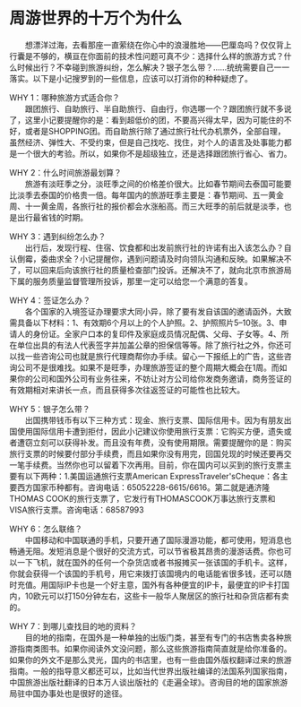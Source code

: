 # 周游世界的十万个为什么  

&emsp;&emsp;想漂洋过海，去看那座一直萦绕在你心中的浪漫胜地——巴厘岛吗？仅仅背上行囊是不够的，横亘在你面前的技术性问题可真不少：选择什么样的旅游方式？什么时候出行？不幸碰到旅游纠纷，怎么解决？银子怎么带？……统统需要自己一一落实。以下是小记搜罗到的一些信息，应该可以打消你的种种疑虑了。  

WHY 1：哪种旅游方式适合你？  
&emsp;&emsp;跟团旅行、自助旅行、半自助旅行、自由行，你选哪一个？跟团旅行就不多说了，这里小记要提醒你的是：看到超低价的团，不要高兴得太早，因为可能住的不好，或者是SHOPPING团。而自助旅行除了通过旅行社代办机票外，全部自理，虽然经济、弹性大、不受约束，但是自己找吃、找住，对个人的语言及处事能力都是一个很大的考验。所以，如果你不是超级独立，还是选择跟团旅行省心、省力。  

WHY 2：什么时间旅游最划算？  
&emsp;&emsp;旅游有淡旺季之分，淡旺季之间的价格差价很大。比如春节期间去泰国可能要比淡季去泰国的价格贵一倍。每年国内的旅游旺季主要是：春节期间、五一黄金周、十一黄金周，各旅行社的报价都会水涨船高。而三大旺季的前后就是淡季，也是出行最省钱的时期。  

WHY 3：遇到纠纷怎么办？  
&emsp;&emsp;出行后，发现行程、住宿、饮食都和出发前旅行社的许诺有出入该怎么办？自认倒霉，委曲求全？小记提醒你，遇到问题请及时向领队沟通和反映。如果解决不了，可以回来后向该旅行社的质量检查部门投诉。还解决不了，就向北京市旅游局下属的服务质量监督管理所投诉，那里一定可以给您一个满意的答复。  

WHY 4：签证怎么办？  
&emsp;&emsp;各个国家的入境签证办理要求大同小异，除了要有发自该国的邀请函外，大致需具备以下材料：1、有效期6个月以上的个人护照。2、护照照片5–10张。3、申请人的身份证。全家户口本的复印件及家庭成员情况配偶、父母、子女等。4、所在单位出具的有法人代表签字并加盖公章的担保信等等。除了旅行社之外，你还可以找一些咨询公司也就是旅行代理商帮你办手续。留心一下报纸上的广告，这些咨询公司不是很难找。如果不是旺季，办理旅游签证的整个周期大概会在1周。而如果你的公司和国外公司有业务往来，不妨让对方公司给你发商务邀请，商务签证的有效期相对来讲长一点，而且获得多次往返签证的可能性也比较大。  

WHY 5：银子怎么带？  
&emsp;&emsp;出国携带钱币有以下三种方式：现金、旅行支票、国际信用卡。因为有朋友出国使用国际信用卡遭到拒付，因此小记建议你使用旅行支票：它购买方便，遗失或者遭窃立刻可以获得补发。而且没有年费，没有使用期限。需要提醒你的是：购买旅行支票的时候要付部分手续费，而且如果你没有用完，回国兑现的时候还要再交一笔手续费。当然你也可以留着下次再用。目前，你在国内可以买到的旅行支票主要有以下两种：1.美国运通旅行支票American ExpressTraveler'sCheque：各主要西方国家币种都有。咨询电话：65052228-6615/6616。第二就是通济隆THOMAS COOK的旅行支票了，它发行有THOMASCOOK万事达旅行支票和VISA旅行支票。咨询电话：68587993  

WHY 6：怎么联络？  
&emsp;&emsp;中国移动和中国联通的手机，只要开通了国际漫游功能，都可使用，短消息也畅通无阻。发短消息是个很好的交流方式，可以节省极其昂贵的漫游话费。你也可以一下飞机，就在国外的任何一个杂货店或者书报摊买一张该国的手机卡。这样，你就会获得一个该国的手机号，用它来拨打该国境内的电话能省很多钱，还可以随时充值。用国际IP卡也是一个好主意，国外有各种便宜的IP卡，最便宜的IP卡打国内，10欧元可以打150分钟左右，这些卡一般华人聚居区的旅行社和杂货店都有卖的。  

WHY 7：到哪儿查找目的地的资料？  
&emsp;&emsp;目的地的指南，在国外是一种单独的出版门类，甚至有专门的书店售卖各种旅游指南类图书。如果你阅读外文没问题，那么这些旅游指南简直就是给你准备的。如果你的外文不是那么灵光，国内的书店里，也有一些由国外版权翻译过来的旅游指南。一般的指导意义都还可以，比如当代世界出版社编译的法国系列国家指南，中国旅游出版社翻译的日本万人谈出版社的《走遍全球》。咨询目的地的国家旅游局驻中国办事处也是很好的途径。  
